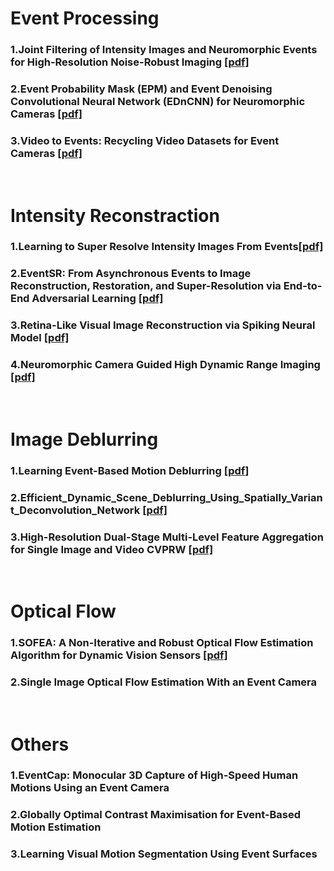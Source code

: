 # Event Processing
### 1.Joint Filtering of Intensity Images and Neuromorphic Events for High-Resolution Noise-Robust Imaging [[pdf]](http://openaccess.thecvf.com/content_CVPR_2020/papers/Wang_Joint_Filtering_of_Intensity_Images_and_Neuromorphic_Events_for_High-Resolution_CVPR_2020_paper.pdf)

### 2.Event Probability Mask (EPM) and Event Denoising Convolutional Neural Network (EDnCNN) for Neuromorphic Cameras [[pdf]](http://openaccess.thecvf.com/content_CVPR_2020/papers/Baldwin_Event_Probability_Mask_EPM_and_Event_Denoising_Convolutional_Neural_Network_CVPR_2020_paper.pdf)

### 3.Video to Events: Recycling Video Datasets for Event Cameras [[pdf]](http://openaccess.thecvf.com/content_CVPR_2020/papers/Gehrig_Video_to_Events_Recycling_Video_Datasets_for_Event_Cameras_CVPR_2020_paper.pdf)

&nbsp;
# Intensity Reconstraction
### 1.Learning to Super Resolve Intensity Images From Events[[pdf]](https://arxiv.org/pdf/1912.01196.pdf)

### 2.EventSR: From Asynchronous Events to Image Reconstruction, Restoration, and Super-Resolution via End-to-End Adversarial Learning [[pdf]](http://openaccess.thecvf.com/content_CVPR_2020/papers/Wang_EventSR_From_Asynchronous_Events_to_Image_Reconstruction_Restoration_and_Super-Resolution_CVPR_2020_paper.pdf)

### 3.Retina-Like Visual Image Reconstruction via Spiking Neural Model [[pdf]](http://openaccess.thecvf.com/content_CVPR_2020/papers/Zhu_Retina-Like_Visual_Image_Reconstruction_via_Spiking_Neural_Model_CVPR_2020_paper.pdf)

### 4.Neuromorphic Camera Guided High Dynamic Range Imaging [[pdf]](http://openaccess.thecvf.com/content_CVPR_2020/papers/Han_Neuromorphic_Camera_Guided_High_Dynamic_Range_Imaging_CVPR_2020_paper.pdf)

&nbsp;
# Image Deblurring
### 1.Learning Event-Based Motion Deblurring [[pdf]](http://openaccess.thecvf.com/content_CVPR_2020/papers/Jiang_Learning_Event-Based_Motion_Deblurring_CVPR_2020_paper.pdf)

### 2.Efficient_Dynamic_Scene_Deblurring_Using_Spatially_Variant_Deconvolution_Network [[pdf]](http://openaccess.thecvf.com/content_CVPR_2020/papers/Yuan_Efficient_Dynamic_Scene_Deblurring_Using_Spatially_Variant_Deconvolution_Network_With_CVPR_2020_paper.pdf)

### 3.High-Resolution Dual-Stage Multi-Level Feature Aggregation for Single Image and Video CVPRW [[pdf]](http://openaccess.thecvf.com/content_CVPRW_2020/papers/w31/Brehm_High-Resolution_Dual-Stage_Multi-Level_Feature_Aggregation_for_Single_Image_and_Video_CVPRW_2020_paper.pdf)

&nbsp;
# Optical Flow
### 1.SOFEA: A Non-Iterative and Robust Optical Flow Estimation Algorithm for Dynamic Vision Sensors [[pdf]](http://openaccess.thecvf.com/content_CVPRW_2020/papers/w6/Low_SOFEA_A_Non-Iterative_and_Robust_Optical_Flow_Estimation_Algorithm_for_CVPRW_2020_paper.pdf)
 
### 2.Single Image Optical Flow Estimation With an Event Camera

&nbsp;
# Others
### 1.EventCap: Monocular 3D Capture of High-Speed Human Motions Using an Event Camera

### 2.Globally Optimal Contrast Maximisation for Event-Based Motion Estimation

### 3.Learning Visual Motion Segmentation Using Event Surfaces
